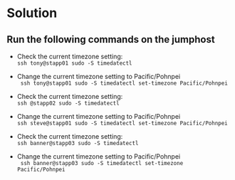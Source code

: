 # Solution

## Run the following commands on the jumphost

- Check the current timezone setting:  
`` ssh tony@stapp01 sudo -S timedatectl ``  
- Change the current timezone setting to Pacific/Pohnpei  
`` 	ssh tony@stapp01 sudo -S timedatectl set-timezone Pacific/Pohnpei ``  
    
- Check the current timezone setting:  
`` ssh @stapp02 sudo -S timedatectl ``  
- Change the current timezone setting to Pacific/Pohnpei  
`` ssh steve@stapp01 sudo -S timedatectl set-timezone Pacific/Pohnpei ``  
  
- Check the current timezone setting:  
`` ssh banner@stapp03 sudo -S timedatectl ``  
- Change the current timezone setting to Pacific/Pohnpei  
`` 	ssh banner@stapp03 sudo -S timedatectl set-timezone Pacific/Pohnpei ``
